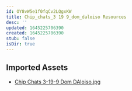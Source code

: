 ```yaml
---
id: OY8vW5e1f0fqCv2LQgxKW
title: Chip_chats_3 19 9_dom_daloiso Resources
desc: ''
updated: 1645225706390
created: 1645225706390
stub: false
isDir: true
---
```

## Imported Assets
- [Chip Chats 3-19-9 Dom DAloiso.jpg](/assets/chip-chats-3-19-9-dom-daloiso-OaF4YxPgICEV.jpg)
